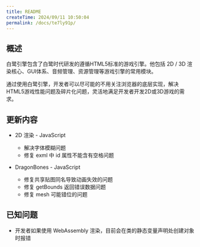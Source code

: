 ```yaml
---
title: README
createTime: 2024/09/11 10:50:04
permalink: /docs/te7ly91p/
---
```

## 概述

白鹭引擎包含了白鹭时代研发的遵循HTML5标准的游戏引擎。他包括 2D / 3D 渲染核心、GUI体系、音频管理、资源管理等游戏引擎的常用模块。

通过使用白鹭引擎，开发者可以尽可能的不用关注浏览器的底层实现，解决HTML5游戏性能问题及碎片化问题，灵活地满足开发者开发2D或3D游戏的需求。

## 更新内容

* 2D 渲染 - JavaScript
    * 解决字体模糊问题
    * 修复 exml 中 id 属性不能含有空格问题

* DragonBones - JavaScript
    * 修复共享贴图同名导致动画失效的问题
    * 修复 getBounds 返回错误数据问题
    * 修复 mesh 可能错位的问题

## 已知问题

* 开发者如果使用 WebAssembly 渲染，目前会在类的静态变量声明处创建对象时报错
